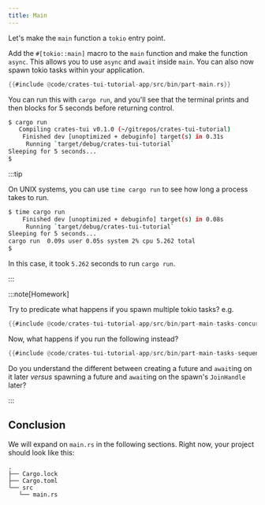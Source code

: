 ```yaml
---
title: Main
---
```


Let's make the `main` function a `tokio` entry point.

Add the `#[tokio::main]` macro to the `main` function and make the function `async`. This allows you
to use `async` and `await` inside `main`. You can also now spawn tokio tasks within your
application.

```rust title="src/main.rs"
{{#include @code/crates-tui-tutorial-app/src/bin/part-main.rs}}
```

You can run this with `cargo run`, and you'll see that the terminal prints and then blocks for 5
seconds before returning control.

```bash
$ cargo run
   Compiling crates-tui v0.1.0 (~/gitrepos/crates-tui-tutorial)
    Finished dev [unoptimized + debuginfo] target(s) in 0.31s
     Running `target/debug/crates-tui-tutorial`
Sleeping for 5 seconds...
$
```

:::tip

On UNIX systems, you can use `time cargo run` to see how long a process takes to run.

<!--
time cargo run --bin part-main
-->

```bash
$ time cargo run
    Finished dev [unoptimized + debuginfo] target(s) in 0.08s
     Running `target/debug/crates-tui-tutorial`
Sleeping for 5 seconds...
cargo run  0.09s user 0.05s system 2% cpu 5.262 total
$
```

In this case, it took `5.262` seconds to run `cargo run`.

:::

:::note[Homework]

Try to predicate what happens if you spawn multiple tokio tasks? e.g.

```rust title="src/main.rs"
{{#include @code/crates-tui-tutorial-app/src/bin/part-main-tasks-concurrent.rs}}
```

<!--
Is this good for a user to think about?

In the above example, if you make this change:

```diff
- #[tokio::main]
+ #[tokio::main(flavor = "current_thread")]
```

can you predict how the code will behave differently? Run it to confirm. Do you understand why it
behaves the way it does?
-->

Now, what happens if you run the following instead?

```rust title="src/main.rs"
{{#include @code/crates-tui-tutorial-app/src/bin/part-main-tasks-sequential.rs}}
```

Do you understand the different between creating a future and `await`ing on it later _versus_
spawning a future and `await`ing on the spawn's `JoinHandle` later?

:::

<!--

```
$ time cargo run --bin part-main-tasks-concurrent

Spawning a task that sleeps 5 seconds...
Getting return values from tasks...
Sleeping for 5 seconds in a tokio task 0...
Sleeping for 5 seconds in a tokio task 2...
Sleeping for 5 seconds in a tokio task 1...
Sleeping for 5 seconds in a tokio task 3...
Sleeping for 5 seconds in a tokio task 5...
Sleeping for 5 seconds in a tokio task 6...
Sleeping for 5 seconds in a tokio task 4...
Sleeping for 5 seconds in a tokio task 8...
Sleeping for 5 seconds in a tokio task 7...
Sleeping for 5 seconds in a tokio task 9...
Got i = 9
Got i = 8
Got i = 7
Got i = 6
Got i = 5
Got i = 4
Got i = 3
Got i = 2
Got i = 1
Got i = 0

cargo run --bin part-main-tasks-concurrent  0.09s user 0.05s system 2% cpu 5.385 total
```

When spawning tasks it only takes 5 seconds.

```
$ time cargo run --bin part-main-tasks-sequential

Spawning a task that sleeps 5 seconds...
Getting return values from tasks...
Sleeping for 5 seconds in a tokio task 9...
Got i = 9
Sleeping for 5 seconds in a tokio task 8...
Got i = 8
Sleeping for 5 seconds in a tokio task 7...
Got i = 7
Sleeping for 5 seconds in a tokio task 6...
Got i = 6
Sleeping for 5 seconds in a tokio task 5...
Got i = 5
Sleeping for 5 seconds in a tokio task 4...
Got i = 4
Sleeping for 5 seconds in a tokio task 3...
Got i = 3
Sleeping for 5 seconds in a tokio task 2...
Got i = 2
Sleeping for 5 seconds in a tokio task 1...
Got i = 1
Sleeping for 5 seconds in a tokio task 0...
Got i = 0

cargo run --bin part-main-tasks-sequential  0.10s user 0.05s system 0% cpu 50.520 total
```

Without a spawn, you are creating a future which is only polled when the future is awaited on.
And when it is awaited on, it blocks the current thread.

-->

## Conclusion

We will expand on `main.rs` in the following sections. Right now, your project should look like
this:

```
.
├── Cargo.lock
├── Cargo.toml
└── src
   └── main.rs
```
